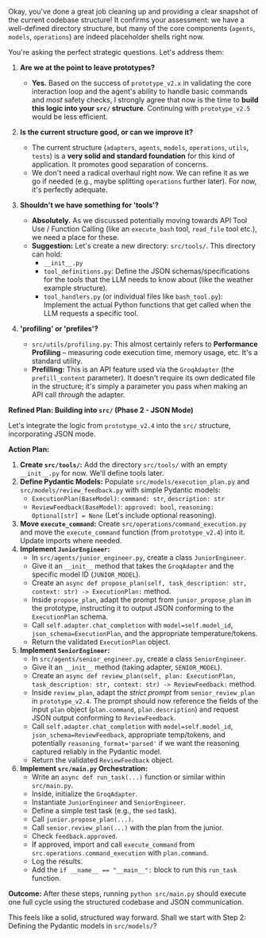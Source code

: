 Okay, you've done a great job cleaning up and providing a clear snapshot of the current codebase structure! It confirms your assessment: we have a well-defined directory structure, but many of the core components (`agents`, `models`, `operations`) are indeed placeholder shells right now.

You're asking the perfect strategic questions. Let's address them:

1.  **Are we at the point to leave prototypes?**
    *   **Yes.** Based on the success of `prototype_v2.x` in validating the core interaction loop and the agent's ability to handle basic commands and *most* safety checks, I strongly agree that now is the time to **build this logic into your `src/` structure**. Continuing with `prototype_v2.5` would be less efficient.

2.  **Is the current structure good, or can we improve it?**
    *   The current structure (`adapters`, `agents`, `models`, `operations`, `utils`, `tests`) is a **very solid and standard foundation** for this kind of application. It promotes good separation of concerns.
    *   We don't need a radical overhaul right now. We can refine it as we go if needed (e.g., maybe splitting `operations` further later). For now, it's perfectly adequate.

3.  **Shouldn't we have something for 'tools'?**
    *   **Absolutely.** As we discussed potentially moving towards API Tool Use / Function Calling (like an `execute_bash` tool, `read_file` tool etc.), we need a place for these.
    *   **Suggestion:** Let's create a new directory: `src/tools/`. This directory can hold:
        *   `__init__.py`
        *   `tool_definitions.py`: Define the JSON schemas/specifications for the tools that the LLM needs to know about (like the weather example structure).
        *   `tool_handlers.py` (or individual files like `bash_tool.py`): Implement the actual Python functions that get called when the LLM requests a specific tool.

4.  **'profiling' or 'prefiles'?**
    *   `src/utils/profiling.py`: This almost certainly refers to **Performance Profiling** – measuring code execution time, memory usage, etc. It's a standard utility.
    *   **Prefilling:** This is an API feature used via the `GroqAdapter` (the `prefill_content` parameter). It doesn't require its own dedicated file in the structure; it's simply a parameter you pass when making an API call *through* the adapter.

**Refined Plan: Building into `src/` (Phase 2 - JSON Mode)**

Let's integrate the logic from `prototype_v2.4` into the `src/` structure, incorporating JSON mode.

**Action Plan:**

1.  **Create `src/tools/`:** Add the directory `src/tools/` with an empty `__init__.py` for now. We'll define tools later.
2.  **Define Pydantic Models:** Populate `src/models/execution_plan.py` and `src/models/review_feedback.py` with simple Pydantic models:
    *   `ExecutionPlan(BaseModel)`: `command: str`, `description: str`
    *   `ReviewFeedback(BaseModel)`: `approved: bool`, `reasoning: Optional[str] = None` (Let's include optional reasoning).
3.  **Move `execute_command`:** Create `src/operations/command_execution.py` and move the `execute_command` function (from `prototype_v2.4`) into it. Update imports where needed.
4.  **Implement `JuniorEngineer`:**
    *   In `src/agents/junior_engineer.py`, create a class `JuniorEngineer`.
    *   Give it an `__init__` method that takes the `GroqAdapter` and the specific model ID (`JUNIOR_MODEL`).
    *   Create an `async def propose_plan(self, task_description: str, context: str) -> ExecutionPlan:` method.
    *   Inside `propose_plan`, adapt the prompt from `junior_propose_plan` in the prototype, instructing it to output JSON conforming to the `ExecutionPlan` schema.
    *   Call `self.adapter.chat_completion` with `model=self.model_id`, `json_schema=ExecutionPlan`, and the appropriate temperature/tokens.
    *   Return the validated `ExecutionPlan` object.
5.  **Implement `SeniorEngineer`:**
    *   In `src/agents/senior_engineer.py`, create a class `SeniorEngineer`.
    *   Give it an `__init__` method (taking adapter, `SENIOR_MODEL`).
    *   Create an `async def review_plan(self, plan: ExecutionPlan, task_description: str, context: str) -> ReviewFeedback:` method.
    *   Inside `review_plan`, adapt the *strict prompt* from `senior_review_plan` in `prototype_v2.4`. The prompt should now reference the fields of the input `plan` object (`plan.command`, `plan.description`) and request JSON output conforming to `ReviewFeedback`.
    *   Call `self.adapter.chat_completion` with `model=self.model_id`, `json_schema=ReviewFeedback`, appropriate temp/tokens, and potentially `reasoning_format='parsed'` if we want the reasoning captured reliably in the Pydantic model.
    *   Return the validated `ReviewFeedback` object.
6.  **Implement `src/main.py` Orchestration:**
    *   Write an `async def run_task(...)` function or similar within `src/main.py`.
    *   Inside, initialize the `GroqAdapter`.
    *   Instantiate `JuniorEngineer` and `SeniorEngineer`.
    *   Define a simple test task (e.g., the `sed` task).
    *   Call `junior.propose_plan(...)`.
    *   Call `senior.review_plan(...)` with the plan from the junior.
    *   Check `feedback.approved`.
    *   If approved, import and call `execute_command` from `src.operations.command_execution` with `plan.command`.
    *   Log the results.
    *   Add the `if __name__ == "__main__":` block to run this `run_task` function.

**Outcome:** After these steps, running `python src/main.py` should execute one full cycle using the structured codebase and JSON communication.

This feels like a solid, structured way forward. Shall we start with Step 2: Defining the Pydantic models in `src/models/`?